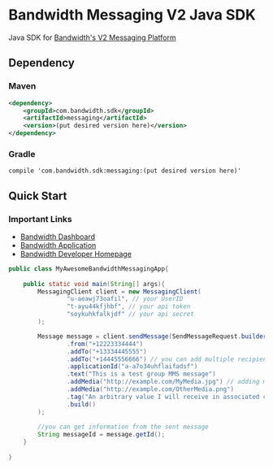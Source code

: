 # Bandwidth Messaging V2 Java SDK

Java SDK for [Bandwidth's V2 Messaging Platform](https://dev.bandwidth.com/v2-messaging/)

## Dependency

### Maven
```xml
<dependency>
    <groupId>com.bandwidth.sdk</groupId>
    <artifactId>messaging</artifactId>
    <version>(put desired version here)</version>
</dependency>
```

### Gradle
```
compile 'com.bandwidth.sdk:messaging:(put desired version here)'
```


## Quick Start
### Important Links
* [Bandwidth Dashboard](https://dashboard.bandwidth.com/portal/report/#login:)
* [Bandwidth Application](https://app.bandwidth.com/login)
* [Bandwidth Developer Homepage](https://dev.bandwidth.com/)

```java
public class MyAwesomeBandwidthMessagingApp{
    
    public static void main(String[] args){
        MessagingClient client = new MessagingClient(
                "u-aeawj73oafil", // your UserID
                "t-ayu44kfjhbf", // your api token
                "soykuhkfalkjdf" // your api secret
        );

        Message message = client.sendMessage(SendMessageRequest.builder()
                .from("+12223334444")
                .addTo("+13334445555")
                .addTo("+14445556666") // you can add multiple recipients (will be sent as group MMS)
                .applicationId("a-a7o34uhflaifadsf")
                .text("This is a test group MMS message")
                .addMedia("http://example.com/MyMedia.jpg") // adding media is optional (will be sent as MMS)
                .addMedia("http://example.com/OtherMedia.png")
                .tag("An arbitrary value I will receive in associated callbacks")
                .build()
        );
        
        //you can get information from the sent message
        String messageId = message.getId();
    }
    
}

```